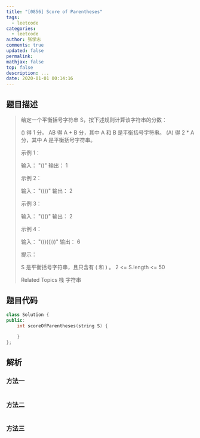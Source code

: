 ```yaml
---
title: "[0856] Score of Parentheses"
tags:
  - leetcode
categories:
  - leetcode
author: 张学志
comments: true
updated: false
permalink:
mathjax: false
top: false
description: ...
date: 2020-01-01 00:14:16
---
```


## 题目描述

> 给定一个平衡括号字符串 S，按下述规则计算该字符串的分数： 
> 
> 
> () 得 1 分。 
> AB 得 A + B 分，其中 A 和 B 是平衡括号字符串。 
> (A) 得 2 * A 分，其中 A 是平衡括号字符串。 
> 
> 
> 
> 
> 示例 1： 
> 
> 输入： "()"
> 输出： 1
> 
> 
> 示例 2： 
> 
> 输入： "(())"
> 输出： 2
> 
> 
> 示例 3： 
> 
> 输入： "()()"
> 输出： 2
> 
> 
> 示例 4： 
> 
> 输入： "(()(()))"
> 输出： 6
> 
> 
> 
> 
> 提示： 
> 
> 
> S 是平衡括号字符串，且只含有 ( 和 ) 。 
> 2 <= S.length <= 50 
> 
> Related Topics 栈 字符串

## 题目代码

```cpp
class Solution {
public:
    int scoreOfParentheses(string S) {
        
    }
};
```

## 解析

### 方法一

```cpp

```

### 方法二

```cpp

```

### 方法三

```cpp

```

